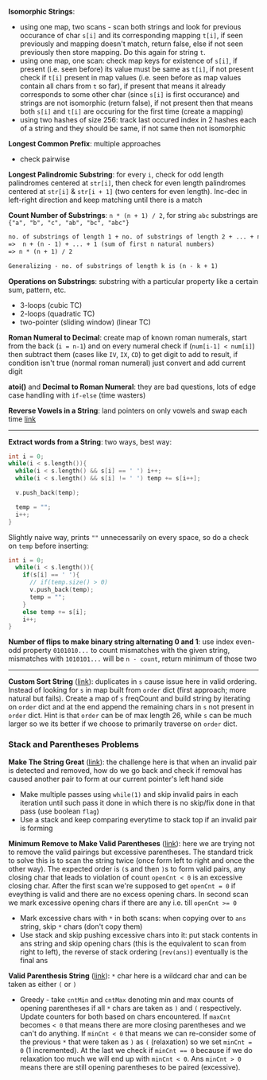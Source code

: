 **Isomorphic Strings**: 
- using one map, two scans - scan both strings and look for previous occurance of char `s[i]` and its corresponding mapping `t[i]`, if seen previously and mapping doesn't match, return false, else if not seen previously then store mapping. Do this again for string `t`.
- using one map, one scan: check map keys for existence of `s[i]`, if present (i.e. seen before) its value must be same as `t[i]`, if not present check if `t[i]` present in map values (i.e. seen before as map values contain all chars from `t` so far), if present that means it already corresponds to some other char (since `s[i]` is first occurance) and strings are not isomorphic (return false), if not present then that means both `s[i]` and `t[i]` are occuring for the first time (create a mapping)
- using two hashes of size 256: track last occured index in 2 hashes each of a string and they should be same, if not same then not isomorphic

**Longest Common Prefix**: multiple approaches
- check pairwise

**Longest Palindromic Substring**: for every `i`, check for odd length palindromes centered at `str[i]`, then check for even length palindromes centered at `str[i]` & `str[i + 1]` (two centers for even length). Inc-dec in left-right direction and keep matching until there is a match

**Count Number of Substrings**: `n * (n + 1) / 2`, for string `abc` substrings are `{"a", "b", "c", "ab", "bc", "abc"}`
```txt
no. of substrings of length 1 + no. of substrings of length 2 + ... + no. of substrings of length n
=>  n + (n - 1) + ... + 1 (sum of first n natural numbers)
=> n * (n + 1) / 2

Generalizing - no. of substrings of length k is (n - k + 1)
```

**Operations on Substrings**: substring with a particular property like a certain sum, pattern, etc.
- 3-loops (cubic TC)
- 2-loops (quadratic TC)
- two-pointer (sliding window) (linear TC)

**Roman Numeral to Decimal**: create map of known roman numerals, start from the back (`i = n-1`) and on every numeral check if (`num[i-1] < num[i]`) then subtract them (cases like `IV`, `IX`, `CD`) to get digit to add to result, if condition isn't true (normal roman numeral) just convert and add current digit

**atoi()** and **Decimal to Roman Numeral**: they are bad questions, lots of edge case handling with `if-else` (time wasters)

**Reverse Vowels in a String**: land pointers on only vowels and swap each time [link](https://leetcode.com/problems/reverse-vowels-of-a-string/submissions/1156476438/)

--- 
**Extract words from a String**: two ways, best way:
```cpp
int i = 0;
while(i < s.length()){
  while(i < s.length() && s[i] == ' ') i++;
  while(i < s.length() && s[i] != ' ') temp += s[i++];

  v.push_back(temp);

  temp = "";
  i++;
}
```
Slightly naive way, prints `""` unnecessarily on every space, so do a check on `temp` before inserting:
```cpp
int i = 0;
  while(i < s.length()){
    if(s[i] == ' '){
      // if(temp.size() > 0)
      v.push_back(temp);
      temp = "";    
    }
    else temp += s[i];
    i++;
}
```

**Number of flips to make binary string alternating 0 and 1**: use index even-odd property `0101010...` to count mismatches with the given string, mismatches with `1010101...` will be `n - count`, return minimum of those two

---

**Custom Sort String** ([link](https://leetcode.com/problems/custom-sort-string/)): duplicates in `s` cause issue here in valid ordering. Instead of looking for `s` in map built from `order` dict (first approach; more natural but fails). Create a map of `s` freqCount and build string by iterating on `order` dict and at the end append the remaining chars in `s` not present in `order` dict. Hint is that `order` can be of max length 26, while `s` can be much larger so we its better if we choose to primarily traverse on `order` dict.

### Stack and Parentheses Problems

**Make The String Great** ([link](https://leetcode.com/problems/make-the-string-great/description/)): the challenge here is that when an invalid pair is detected and removed, how do we go back and check if removal has caused another pair to form at our current pointer's left hand side
- Make multiple passes using `while(1)` and skip invalid pairs in each iteration until such pass it done in which there is no skip/fix done in that pass (use boolean `flag`)
- Use a stack and keep comparing everytime to stack top if an invalid pair is forming

**Minimum Remove to Make Valid Parentheses** ([link](https://leetcode.com/problems/minimum-remove-to-make-valid-parentheses/)): here we are trying not to remove the valid pairings but excessive parentheses. The standard trick to solve this is to scan the string twice (once form left to right and once the other way). The expected order is `(`s and then `)`s to form valid pairs, any closing char that leads to violation of count `openCnt < 0` is an excessive closing char. After the first scan we're supposed to get `openCnt = 0` if eveything is valid and there are no excess opening chars. In second scan we mark excessive opening chars if there are any i.e. till `openCnt >= 0`
- Mark excessive chars with `*` in both scans: when copying over to `ans` string, skip `*` chars (don't copy them)
- Use stack and skip pushing excessive chars into it: put stack contents in ans string and skip opening chars (this is the equivalent to scan from right to left), the reverse of stack ordering (`rev(ans)`) eventually is the final ans

**Valid Parenthesis String** ([link](https://leetcode.com/problems/valid-parenthesis-string/)): `*` char here is a wildcard char and can be taken as either `(` or `)`
- Greedy - take `cntMin` and `cntMax` denoting min and max counts of opening parentheses if all `*` chars are taken as `)` and `(` respectively. Update counters for both based on chars encountered. If `maxCnt` becomes `< 0` that means there are more closing parentheses and we can't do anything. If `minCnt < 0` that means we can re-consider some of the previous `*` that were taken as `)` as `(` (relaxation) so we set `minCnt = 0` (1 incremented). At the last we check if `minCnt == 0` because if we do relaxation too much we will end up with `minCnt < 0`. Ans `minCnt > 0` means there are still opening parentheses to be paired (excessive).
